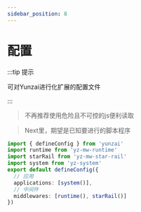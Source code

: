 ```yaml
---
sidebar_position: 8
---
```


# 配置

:::tip 提示

可对Yunzai进行化扩展的配置文件

:::

> 不再推荐使用危险且不可控的js便利读取

> Next里，期望是已知要进行的脚本程序

```ts title="yunzai.config.js"
import { defineConfig } from 'yunzai'
import runtime from 'yz-mw-runtime'
import starRail from 'yz-mw-star-rail'
import system from 'yz-system'
export default defineConfig({
  // 应用
  applications: [system()],
  // 中间件
  middlewares: [runtime(), starRail()]
})
```
